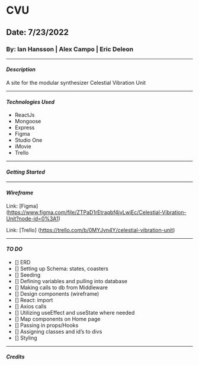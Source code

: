 # CVU

## Date: 7/23/2022

### By: Ian Hansson | Alex Campo | Eric Deleon

---

#### **_Description_**

A site for the modular synthesizer Celestial Vibration Unit

---

#### **_Technologies Used_**

- ReactJs
- Mongoose
- Express
- Figma
- Studio One 
- iMovie
- Trello
---

#### **_Getting Started_**

---

#### **_Wireframe_**

Link: [Figma] (https://www.figma.com/file/ZTPaD1rEtraqbf4jvLwiEc/Celestial-Vibration-Unit?node-id=0%3A1)

Link: [Trello] (https://trello.com/b/0MYJvn4Y/celestial-vibration-unit)

---

#### **_TO DO_**

- [] ERD
- [] Setting up Schema: states, coasters
- [] Seeding
- [] Defining variables and pulling into database
- [] Making calls to db from Middleware
- [] Design components (wireframe)
- [] React: import
- [] Axios calls
- [] Utilizing useEffect and useState where needed
- [] Map components on Home page
- [] Passing in props/Hooks
- [] Assigning classes and id’s to divs
- [] Styling

---

#### **_Credits_**
